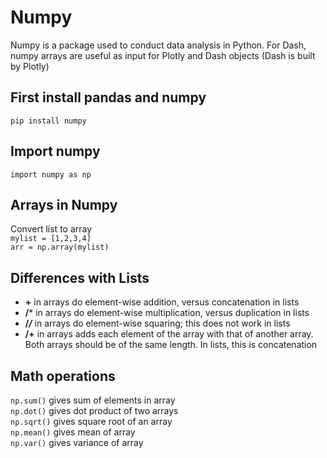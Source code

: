 # Numpy

Numpy is a package used to conduct data analysis in Python. For Dash, numpy arrays are useful as input for Plotly and Dash objects (Dash is built by Plotly)

## First install pandas and numpy

`pip install numpy`

## Import numpy

`import numpy as np`

## Arrays in Numpy

Convert list to array
<br>
`mylist = [1,2,3,4]`
<br>
`arr = np.array(mylist)`
<br>

## Differences with Lists

- **+** in arrays do element-wise addition, versus concatenation in lists
- **/***  in arrays do element-wise multiplication, versus duplication in lists
- **/*/*** in arrays do element-wise squaring; this does not work in lists
- **/+** in arrays adds each element of the array with that of another array. Both arrays should be of the same length. In lists, this is concatenation

## Math operations
`np.sum()` gives sum of elements in array
<br>
`np.dot()` gives dot product of two arrays
<br>
`np.sqrt()` gives square root of an array
<br>
`np.mean()` gives mean of array
<br>
`np.var()` gives variance of array
